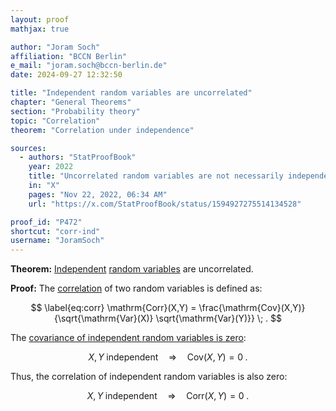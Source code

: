 ```yaml
---
layout: proof
mathjax: true

author: "Joram Soch"
affiliation: "BCCN Berlin"
e_mail: "joram.soch@bccn-berlin.de"
date: 2024-09-27 12:32:50

title: "Independent random variables are uncorrelated"
chapter: "General Theorems"
section: "Probability theory"
topic: "Correlation"
theorem: "Correlation under independence"

sources:
  - authors: "StatProofBook"
    year: 2022
    title: "Uncorrelated random variables are not necessarily independent."
    in: "X"
    pages: "Nov 22, 2022, 06:34 AM"
    url: "https://x.com/StatProofBook/status/1594927275514134528"

proof_id: "P472"
shortcut: "corr-ind"
username: "JoramSoch"
---
```



**Theorem:** [Independent](/D/ind) [random variables](/D/rvar) are uncorrelated.


**Proof:** The [correlation](/D/corr) of two random variables is defined as:

$$ \label{eq:corr}
\mathrm{Corr}(X,Y) = \frac{\mathrm{Cov}(X,Y)}{\sqrt{\mathrm{Var}(X)} \sqrt{\mathrm{Var}(Y)}} \; .
$$

The [covariance of independent random variables is zero](/P/cov-ind):

$$ \label{eq:cov-ind}
X, Y \; \text{independent} \quad \Rightarrow \quad \mathrm{Cov}(X,Y) = 0 \; .
$$

Thus, the correlation of independent random variables is also zero:

$$ \label{eq:corr-ind-qed}
X, Y \; \text{independent} \quad \Rightarrow \quad \mathrm{Corr}(X,Y) = 0 \; .
$$